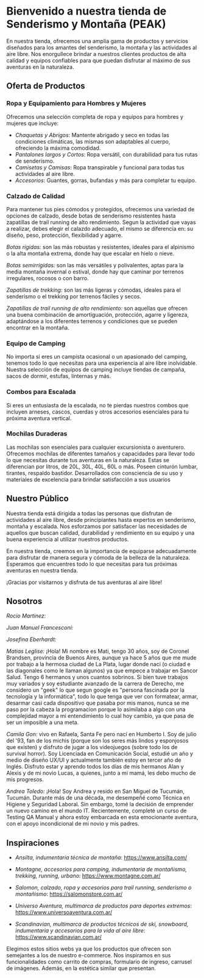# Bienvenido a nuestra tienda de Senderismo y Montaña (PEAK)

En nuestra tienda, ofrecemos una amplia gama de productos y servicios diseñados para los amantes del senderismo, la montaña y las actividades al aire libre. Nos enorgullece brindar a nuestros clientes productos de alta calidad y equipos confiables para que puedan disfrutar al máximo de sus aventuras en la naturaleza.

## Oferta de Productos

### Ropa y Equipamiento para Hombres y Mujeres

Ofrecemos una selección completa de ropa y equipos para hombres y mujeres que incluye:

- *Chaquetas y Abrigos*: Mantente abrigado y seco en todas las condiciones climáticas, las mismas son adaptables al cuerpo, ofreciendo la máxima comodidad.
- *Pantalones largos y Cortos*: Ropa versátil, con durabilidad para tus rutas de senderismo.
- *Camisetas y Camisas*: Ropa transpirable y funcional para todas tus actividades al aire libre.
- *Accesorios*: Guantes, gorras, bufandas y más para completar tu equipo.

### Calzado de Calidad

Para mantener tus pies cómodos y protegidos, ofrecemos una variedad de opciones de calzado, desde botas de senderismo resistentes hasta zapatillas de trail running de alto rendimiento. Segun la actividad que vayas a realizar, debes elegir el calazdo adecuado, el mismo se diferencia en: su diseño, peso, protección, flexibilidad y agarre.

*Botas rígidas:* son las más robustas y resistentes, ideales para el alpinismo o la alta montaña extrema, donde hay que escalar en hielo o nieve.

*Botas semirrígidas:* son las más versátiles y polivalentes, aptas para la media montaña invernal o estival, donde hay que caminar por terrenos irregulares, rocosos o con barro.

*Zapatillas de trekking:* son las más ligeras y cómodas, ideales para el senderismo o el trekking por terrenos fáciles y secos.

*Zapatillas de trail running de alto rendimiento:* son aquellas que ofrecen una buena combinación de amortiguación, protección, agarre y ligereza, adaptándose a los diferentes terrenos y condiciones que se pueden encontrar en la montaña. 
### Equipo de Camping

No importa si eres un campista ocasional o un apasionado del camping, tenemos todo lo que necesitas para una experiencia al aire libre inolvidable. Nuestra selección de equipos de camping incluye tiendas de campaña, sacos de dormir, estufas, linternas y más.

### Combos para Escalada

Si eres un entusiasta de la escalada, no te pierdas nuestros combos que incluyen arneses, cascos, cuerdas y otros accesorios esenciales para tu próxima aventura vertical.

### Mochilas Duraderas

Las mochilas son esenciales para cualquier excursionista o aventurero. Ofrecemos mochilas de diferentes tamaños y capacidades para llevar todo lo que necesitas durante tus aventuras en la naturaleza. Estas se diferencian por litros, de 20L, 30L, 40L, 60L o más.
Poseen cinturón lumbar, tirantes, respaldo  bastidor. Desarrollados con consciencia de su uso y materiales de excelencia para brindar satisfacción a sus usuarios
## Nuestro Público

Nuestra tienda está dirigida a todas las personas que disfrutan de actividades al aire libre, desde principiantes hasta expertos en senderismo, montaña y escalada. Nos esforzamos por satisfacer las necesidades de aquellos que buscan calidad, durabilidad y rendimiento en su equipo y una buena experiencia al utilizar nuestros productos.

En nuestra tienda, creemos en la importancia de equiparse adecuadamente para disfrutar de manera segura y cómoda de la belleza de la naturaleza. Esperamos que encuentres todo lo que necesitas para tus próximas aventuras en nuestra tienda.

¡Gracias por visitarnos y disfruta de tus aventuras al aire libre!

## Nosotros
*Rocio Martinez:*

*Juan Manuel Francesconi:*

*Josefina Eberhardt:*

*Matias Leglise:* ¡Hola! Mi nombre es Mati, tengo 30 años, soy de Coronel Brandsen, provincia de Buenos Aires, aunque ya hace 5 años que me mude por trabajo a la hermosa ciudad de La Plata, lugar donde naci (o ciudad e las diagonales como le llaman algunos) ya que empece a trabajar en Sancor Salud. Tengo 6 hermanos y unos cuantos sobrinos. Si bien tuve trabajos muy variados y soy estudiante avanzado de la carrera de Derecho, me considero un "geek" lo que segun google es "persona fascinada por la tecnología y la informática", todo lo que tenga que ver con formatear, armar, desarmar casi cada dispositivo que pasaba por mis manos, nunca se me paso por la cabeza la programacion porque lo asimilaba a algo con una complejidad mayor a mi entendimiento lo cual hoy cambio, ya que pasa de ser un imposible a una meta. 

*Camila Gon:* vivo en Rafaela, Santa Fe pero nací en Humberto I. Soy de julio del '93, fan de los michis (porque son los seres más lindos y esponjosos que existen) y disfruto de jugar a los videojuegos (sobre todo los de survival horror). Soy Licenciada en Comunicación Social, estudié un año y medio de diseño UX/UI y actualmente también estoy en tercer año de Inglés. Disfruto estar y aprendo todos los días de mis hermanos Alan y Alexis y de mi novio Lucas, a quienes, junto a mi mamá, les debo mucho de mis progresos. 

*Andrea Toledo:* ¡Hola! Soy Andrea y resido en San Miguel de Tucumán, Tucumán. Durante más de una década, me desempeñé como Técnica en Higiene y Seguridad Laboral. Sin embargo, tomé la decisión de emprender un nuevo camino en el mundo IT. Recientemente, completé un curso de Testing QA Manual y ahora estoy embarcada en esta emocionante aventura, con el apoyo incondicional de mi novio y mis padres.

## Inspiraciones 

- *Ansilta, indumentaria técnica de montaña*:  https://www.ansilta.com/ 

- *Montagne, accesorios para camping, indumentaria de montañismo, trekking, running, urbano*: https://www.montagne.com.ar/ 

- *Salomon, calzado, ropa y accesorios para trail running, senderismo o montañismo*:
https://salomonstore.com.ar/ 

- *Universo Aventura, multimarca de productos para deportes extremos*: https://www.universoaventura.com.ar/

- *Scandinavian, multimarca de productos técnicos de ski, snowboard, indumentaria y accesorios para la vida al aire libre*: https://www.scandinavian.com.ar/ 

Elegimos estos sitios webs ya que los productos que ofrecen son semejantes a los de nuestro e-commerce. Nos inspiramos en sus funcionalidades como carrito de compras, formulario de ingreso, carrusel de imágenes. Además, en la estética similar que presentan. 

